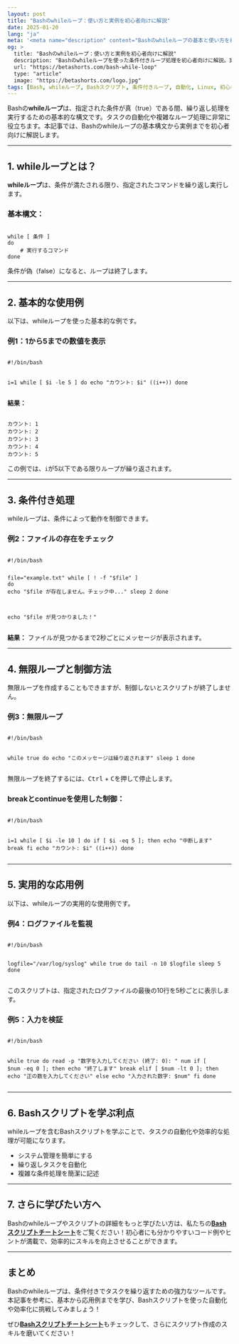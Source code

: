 ```yaml
---
layout: post
title: "Bashのwhileループ：使い方と実例を初心者向けに解説"
date: 2025-01-20
lang: "ja"
meta: '<meta name="description" content="Bashのwhileループの基本と使い方を初心者向けに解説。条件付きループ処理を活用して、効率的なスクリプトを作成する方法を学びましょう。"><meta name="keywords" content="Bash, whileループ, Bashスクリプト, 条件付きループ, 初心者向け, Linux, 自動化, スクリプト例"><meta name="author" content="Beta Shorts"><meta name="robots" content="index, follow"><link rel="canonical" href="https://betashorts.com/bash-while-loop">'
og: >
  title: "Bashのwhileループ：使い方と実例を初心者向けに解説"
  description: "Bashのwhileループを使った条件付きループ処理を初心者向けに解説。実例を通して効率的なスクリプト作成の方法を学びましょう。"
  url: "https://betashorts.com/bash-while-loop"
  type: "article"
  image: "https://betashorts.com/logo.jpg"
tags: [Bash, whileループ, Bashスクリプト, 条件付きループ, 自動化, Linux, 初心者向け]
---
```


<p>Bashの<strong>whileループ</strong>は、指定された条件が真（true）である間、繰り返し処理を実行するための基本的な構文です。タスクの自動化や複雑なループ処理に非常に役立ちます。本記事では、Bashのwhileループの基本構文から実例までを初心者向けに解説します。</p>

---

<h2>1. whileループとは？</h2>
<p><strong>whileループ</strong>は、条件が満たされる限り、指定されたコマンドを繰り返し実行します。</p>

<h3>基本構文：</h3>
<pre><code>
while [ 条件 ]
do
    # 実行するコマンド
done
</code></pre>

<p>条件が偽（false）になると、ループは終了します。</p>

---

<h2>2. 基本的な使用例</h2>
<p>以下は、whileループを使った基本的な例です。</p>

<h3>例1：1から5までの数値を表示</h3>
<pre><code>
#!/bin/bash

i=1
while [ $i -le 5 ]
do
    echo "カウント: $i"
    ((i++))
done
</code></pre>

<p><strong>結果：</strong></p>
<pre><code>
カウント: 1
カウント: 2
カウント: 3
カウント: 4
カウント: 5
</code></pre>

<p>この例では、<code>i</code>が5以下である限りループが繰り返されます。</p>

---

<h2>3. 条件付き処理</h2>
<p>whileループは、条件によって動作を制御できます。</p>

<h3>例2：ファイルの存在をチェック</h3>
<pre><code>
#!/bin/bash

file="example.txt"
while [ ! -f "$file" ]
do
    echo "$file が存在しません。チェック中..."
    sleep 2
done

echo "$file が見つかりました！"
</code></pre>

<p><strong>結果：</strong> ファイルが見つかるまで2秒ごとにメッセージが表示されます。</p>

---

<h2>4. 無限ループと制御方法</h2>
<p>無限ループを作成することもできますが、制御しないとスクリプトが終了しません。</p>

<h3>例3：無限ループ</h3>
<pre><code>
#!/bin/bash

while true
do
    echo "このメッセージは繰り返されます"
    sleep 1
done
</code></pre>

<p>無限ループを終了するには、<kbd>Ctrl</kbd> + <kbd>C</kbd>を押して停止します。</p>

<h3>breakとcontinueを使用した制御：</h3>
<pre><code>
#!/bin/bash

i=1
while [ $i -le 10 ]
do
    if [ $i -eq 5 ]; then
        echo "中断します"
        break
    fi
    echo "カウント: $i"
    ((i++))
done
</code></pre>

---

<h2>5. 実用的な応用例</h2>
<p>以下は、whileループの実用的な使用例です。</p>

<h3>例4：ログファイルを監視</h3>
<pre><code>
#!/bin/bash

logfile="/var/log/syslog"
while true
do
    tail -n 10 $logfile
    sleep 5
done
</code></pre>

<p>このスクリプトは、指定されたログファイルの最後の10行を5秒ごとに表示します。</p>

<h3>例5：入力を検証</h3>
<pre><code>
#!/bin/bash

while true
do
    read -p "数字を入力してください (終了: 0): " num
    if [ $num -eq 0 ]; then
        echo "終了します"
        break
    elif [ $num -lt 0 ]; then
        echo "正の数を入力してください"
    else
        echo "入力された数字: $num"
    fi
done
</code></pre>

---

<h2>6. Bashスクリプトを学ぶ利点</h2>
<p>whileループを含むBashスクリプトを学ぶことで、タスクの自動化や効率的な処理が可能になります。</p>
<ul>
  <li>システム管理を簡単にする</li>
  <li>繰り返しタスクを自動化</li>
  <li>複雑な条件処理を簡潔に記述</li>
</ul>

---

<h2>7. さらに学びたい方へ</h2>
<p>Bashのwhileループやスクリプトの詳細をもっと学びたい方は、私たちの<a href="https://betashorts.gumroad.com/l/vvqikq" target="_blank"><strong>Bashスクリプトチートシート</strong></a>をご覧ください！初心者にも分かりやすいコード例やヒントが満載で、効率的にスキルを向上させることができます。</p>

---

<h2>まとめ</h2>
<p>Bashのwhileループは、条件付きでタスクを繰り返すための強力なツールです。本記事を参考に、基本から応用例までを学び、Bashスクリプトを使った自動化や効率化に挑戦してみましょう！</p>
<p>ぜひ<a href="https://betashorts.gumroad.com/l/vvqikq" target="_blank"><strong>Bashスクリプトチートシート</strong></a>もチェックして、さらにスクリプト作成のスキルを磨いてください！</p>
